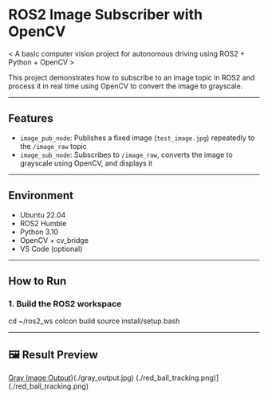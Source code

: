 # ROS2 Image Subscriber with OpenCV

< A basic computer vision project for autonomous driving using ROS2 + Python + OpenCV >

This project demonstrates how to subscribe to an image topic in ROS2 and process it in real time using OpenCV to convert the image to grayscale.

---

## Features

- `image_pub_node`: Publishes a fixed image (`test_image.jpg`) repeatedly to the `/image_raw` topic
- `image_sub_node`: Subscribes to `/image_raw`, converts the image to grayscale using OpenCV, and displays it

---

## Environment

- Ubuntu 22.04
- ROS2 Humble
- Python 3.10
- OpenCV + cv_bridge
- VS Code (optional)

---

## How to Run

### 1. Build the ROS2 workspace

cd ~/ros2_ws
colcon build
source install/setup.bash

---
## 🖼️ Result Preview

[Gray Image Output](./gray_output.jpg)}(./gray_output.jpg)
(./red_ball_tracking.png)](./red_ball_tracking.png)
